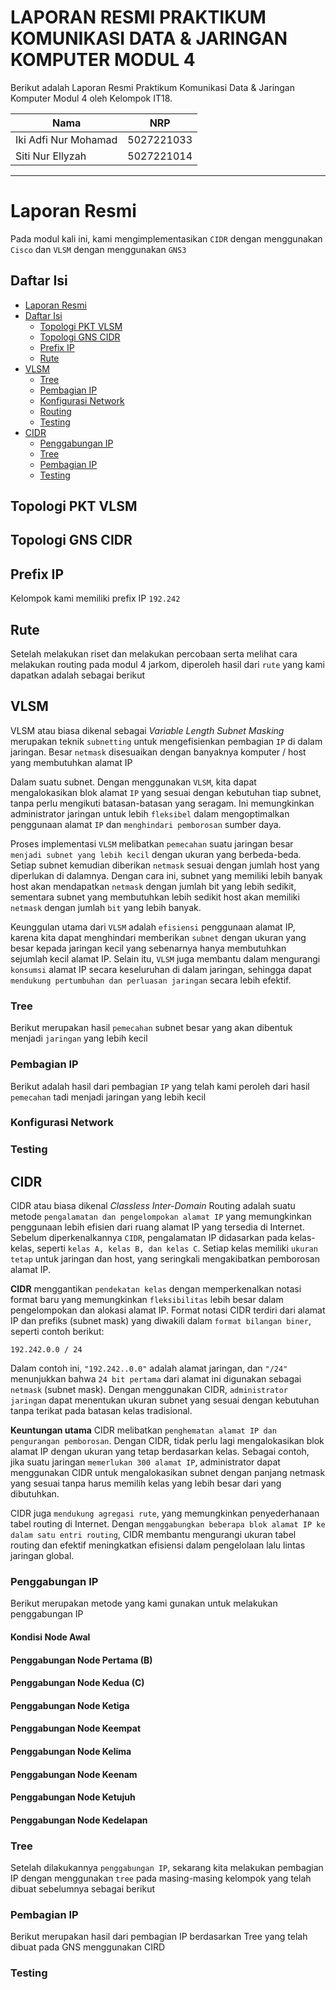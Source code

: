 # **LAPORAN RESMI PRAKTIKUM KOMUNIKASI DATA & JARINGAN KOMPUTER MODUL 4**

Berikut adalah Laporan Resmi Praktikum Komunikasi Data & Jaringan Komputer Modul 4 oleh Kelompok IT18.

| Nama                 | NRP        |
| -------------------- | ---------- |
| Iki Adfi Nur Mohamad | 5027221033 |
| Siti Nur Ellyzah     | 5027221014 |

---

# Laporan Resmi

Pada modul kali ini, kami mengimplementasikan `CIDR` dengan menggunakan `Cisco` dan `VLSM` dengan menggunakan `GNS3`

## Daftar Isi

- [Laporan Resmi](#laporan-resmi)
- [Daftar Isi](#daftar-isi)
  - [Topologi PKT VLSM](#topologi-pkt-vlsm)
  - [Topologi GNS CIDR](#topologi-gns-cidr)
  - [Prefix IP](#prefix-ip)
  - [Rute](#rute)
- [VLSM](#vlsm)
  - [Tree](#tree)
  - [Pembagian IP](#pembagian-ip)
  - [Konfigurasi Network](#konfigurasi-network)
  - [Routing](#routing)
  - [Testing](#testing)
- [CIDR](#cidr)
  - [Penggabungan IP](#penggabungan-ip)
  - [Tree](#tree-1)
  - [Pembagian IP](#pembagian-ip-1)
  - [Testing](#testing-1)

## Topologi PKT VLSM

## Topologi GNS CIDR

## Prefix IP

Kelompok kami memiliki prefix IP `192.242`

## Rute

Setelah melakukan riset dan melakukan percobaan serta melihat cara melakukan routing pada modul 4 jarkom, diperoleh hasil dari `rute` yang kami dapatkan adalah sebagai berikut

## VLSM

VLSM atau biasa dikenal sebagai _Variable Length Subnet Masking_ merupakan teknik `subnetting` untuk mengefisienkan pembagian `IP` di dalam jaringan. Besar `netmask` disesuaikan dengan banyaknya komputer / host yang membutuhkan alamat IP

Dalam suatu subnet. Dengan menggunakan `VLSM`, kita dapat mengalokasikan blok alamat `IP` yang sesuai dengan kebutuhan tiap subnet, tanpa perlu mengikuti batasan-batasan yang seragam. Ini memungkinkan administrator jaringan untuk lebih `fleksibel` dalam mengoptimalkan penggunaan alamat `IP` dan `menghindari pemborosan` sumber daya.

Proses implementasi `VLSM` melibatkan `pemecahan` suatu jaringan besar `menjadi subnet yang lebih kecil` dengan ukuran yang berbeda-beda. Setiap subnet kemudian diberikan `netmask` sesuai dengan jumlah host yang diperlukan di dalamnya. Dengan cara ini, subnet yang memiliki lebih banyak host akan mendapatkan `netmask` dengan jumlah bit yang lebih sedikit, sementara subnet yang membutuhkan lebih sedikit host akan memiliki `netmask` dengan jumlah `bit` yang lebih banyak.

Keunggulan utama dari `VLSM` adalah `efisiensi` penggunaan alamat IP, karena kita dapat menghindari memberikan `subnet` dengan ukuran yang besar kepada jaringan kecil yang sebenarnya hanya membutuhkan sejumlah kecil alamat IP. Selain itu, `VLSM` juga membantu dalam mengurangi `konsumsi` alamat IP secara keseluruhan di dalam jaringan, sehingga dapat `mendukung pertumbuhan dan perluasan jaringan` secara lebih efektif.

### Tree

Berikut merupakan hasil `pemecahan` subnet besar yang akan dibentuk menjadi `jaringan` yang lebih kecil

### Pembagian IP

Berikut adalah hasil dari pembagian `IP` yang telah kami peroleh dari hasil `pemecahan` tadi menjadi jaringan yang lebih kecil

### Konfigurasi Network

### Testing

## CIDR

CIDR atau biasa dikenal _Classless Inter-Domain_ Routing adalah suatu metode `pengalamatan dan pengelompokan alamat IP` yang memungkinkan penggunaan lebih efisien dari ruang alamat IP yang tersedia di Internet. Sebelum diperkenalkannya `CIDR`, pengalamatan IP didasarkan pada kelas-kelas, seperti `kelas A, kelas B, dan kelas C`. Setiap kelas memiliki `ukuran tetap` untuk jaringan dan host, yang seringkali mengakibatkan pemborosan alamat IP.

**CIDR** menggantikan `pendekatan kelas` dengan memperkenalkan notasi format baru yang memungkinkan `fleksibilitas` lebih besar dalam pengelompokan dan alokasi alamat IP. Format notasi CIDR terdiri dari alamat IP dan prefiks (subnet mask) yang diwakili dalam `format bilangan biner`, seperti contoh berikut:

```
192.242.0.0 / 24
```

Dalam contoh ini, `"192.242..0.0"` adalah alamat jaringan, dan `"/24"` menunjukkan bahwa `24 bit pertama` dari alamat ini digunakan sebagai `netmask` (subnet mask). Dengan menggunakan CIDR, `administrator jaringan` dapat menentukan ukuran subnet yang sesuai dengan kebutuhan tanpa terikat pada batasan kelas tradisional.

**Keuntungan utama** CIDR melibatkan `penghematan alamat IP dan pengurangan pemborosan`. Dengan CIDR, tidak perlu lagi mengalokasikan blok alamat IP dengan ukuran yang tetap berdasarkan kelas. Sebagai contoh, jika suatu jaringan `memerlukan 300 alamat IP`, administrator dapat menggunakan CIDR untuk mengalokasikan subnet dengan panjang netmask yang sesuai tanpa harus memilih kelas yang lebih besar dari yang dibutuhkan.

CIDR juga `mendukung agregasi rute`, yang memungkinkan penyederhanaan tabel routing di Internet. Dengan `menggabungkan beberapa blok alamat IP ke dalam satu entri routing`, CIDR membantu mengurangi ukuran tabel routing dan efektif meningkatkan efisiensi dalam pengelolaan lalu lintas jaringan global.

### Penggabungan IP

Berikut merupakan metode yang kami gunakan untuk melakukan penggabungan IP

#### Kondisi Node Awal

#### Penggabungan Node Pertama (B)

#### Penggabungan Node Kedua (C)

#### Penggabungan Node Ketiga

#### Penggabungan Node Keempat

#### Penggabungan Node Kelima

#### Penggabungan Node Keenam

#### Penggabungan Node Ketujuh

#### Penggabungan Node Kedelapan

### Tree

Setelah dilakukannya `penggabungan IP`, sekarang kita melakukan pembagian IP dengan menggunakan `tree` pada masing-masing kelompok yang telah dibuat sebelumnya sebagai berikut

### Pembagian IP

Berikut merupakan hasil dari pembagian IP berdasarkan Tree yang telah dibuat pada GNS menggunakan CIRD

### Testing
